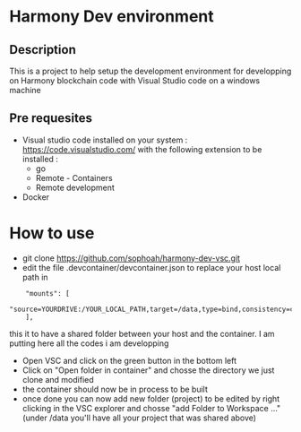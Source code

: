 # Harmony Dev environment

## Description
This is a project to help setup the development environment for developping on Harmony blockchain code with Visual Studio code on a windows machine

## Pre requesites
- Visual studio code installed on your system : https://code.visualstudio.com/ with the following extension to be installed :
  - go 
  - Remote - Containers
  - Remote development
- Docker


# How to use
- git clone https://github.com/sophoah/harmony-dev-vsc.git
- edit the file .devcontainer/devcontainer.json to replace your host local path in 
```
  	"mounts": [
		"source=YOURDRIVE:/YOUR_LOCAL_PATH,target=/data,type=bind,consistency=cached"
	],
```
this it to have a shared folder between your host and the container. I am putting here all the codes i am developping
- Open VSC and click on the green button in the bottom left
- Click on "Open folder in container" and chosse the directory we just clone and modified
- the container should now be in process to be built
- once done you can now add new folder (project) to be edited by right clicking in the VSC explorer and chosse "add Folder to Workspace ..." (under /data you'll have all your project that was shared above)